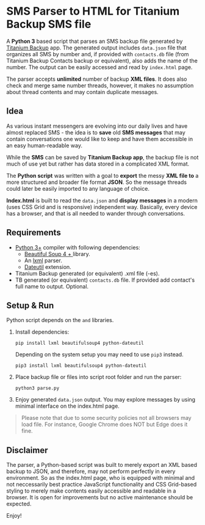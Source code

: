 # SMS Parser to HTML for Titanium Backup SMS file

A **Python 3** based script that parses an SMS backup file generated by [Titanium Backup](https://play.google.com/store/apps/details?id=com.keramidas.TitaniumBackup&hl=en) app. The generated output includes `data.json` file that organizes all SMS by number and, if provided with `contacts.db` file (from Titanium Backup Contacts backup or equivalent), also adds the name of the number. The output can be easily accessed and read by `index.html` page.

The parser accepts **unlimited** number of backup **XML files**. It does also check and merge same number threads, however, it makes no assumption about thread contents and may contain duplicate messages.


## Idea

As various instant messengers are evolving into our daily lives and have almost replaced SMS - the idea is to **save** old **SMS messages** that may contain conversations one would like to keep and have them accessible in an easy human-readable way.

While the **SMS** can be saved by **Titanium Backup app**, the backup file is not much of use yet but rather has data stored in a complicated XML format.

The **Python script** was written with a goal to **export** the messy **XML file to** a more structured and broader file format **JSON**. So the message threads could later be easily imported to any language of choice. 

**Index.html** is built to read the `data.json` and **display messages** in a modern (uses CSS Grid and is responsive) independent way. Basically, every device has a browser, and that is all needed to wander through conversations. 


## Requirements

- [Python 3+](https://www.python.org/) compiler with following dependencies:
    - [Beautiful Soup 4 + ](https://www.crummy.com/software/BeautifulSoup/) library.
    - An [lxml](http://lxml.de/) parser.
    - [Dateutil](https://dateutil.readthedocs.io/en/stable/) extension.
- Titanium Backup generated (or equivalent) .xml file (-es).
- TB generated (or equivalent) `contacts.db` file. If provided add contact's full name to output. Optional.


## Setup & Run

Python script depends on the `` and `` libraries.
1. Install dependencies: 
    
    ``` pip install lxml beautifulsoup4 python-dateutil ```
    
    Depending on the system setup you may need to use `pip3` instead.
    
    ``` pip3 install lxml beautifulsoup4 python-dateutil ```
    
2. Place backup file or files into script root folder and run the parser:
    
    ``` python3 parse.py ``` 
    
3. Enjoy generated `data.json` output. You may explore messages by using minimal interface on the index.html page.

> Please note that due to some security policies not all browsers may load file. For instance, Google Chrome does NOT but Edge does it fine.


## Disclaimer

The parser, a Python-based script was built to merely export an XML based backup to JSON, and therefore, may not perform perfectly in every environment. So as the index.html page, who is equipped with minimal and not neccessarily best practice JavaScript functionality and CSS Grid-based styling to merely make contents easily accessible and readable in a browser. It is open for improvements but no active maintenance should be expected.

Enjoy!













